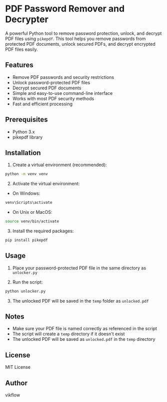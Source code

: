 # PDF Password Remover and Decrypter

A powerful Python tool to remove password protection, unlock, and decrypt PDF files using `pikepdf`. This tool helps you remove passwords from protected PDF documents, unlock secured PDFs, and decrypt encrypted PDF files easily.

## Features

- Remove PDF passwords and security restrictions
- Unlock password-protected PDF files
- Decrypt secured PDF documents
- Simple and easy-to-use command-line interface
- Works with most PDF security methods
- Fast and efficient processing

## Prerequisites

- Python 3.x
- pikepdf library

## Installation

1. Create a virtual environment (recommended):
```bash
python -m venv venv
```

2. Activate the virtual environment:
- On Windows:
```bash
venv\Scripts\activate
```
- On Unix or MacOS:
```bash
source venv/bin/activate
```

3. Install the required packages:
```bash
pip install pikepdf
```

## Usage

1. Place your password-protected PDF file in the same directory as `unlocker.py`

2. Run the script:
```bash
python unlocker.py
```

3. The unlocked PDF will be saved in the `temp` folder as `unlocked.pdf`

## Notes

- Make sure your PDF file is named correctly as referenced in the script
- The script will create a `temp` directory if it doesn't exist
- The unlocked PDF will be saved as `unlocked.pdf` in the `temp` directory

## License

MIT License

## Author

vikflow